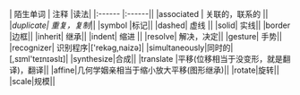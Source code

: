 | 陌生单词 | 注释	   |读法|
|:------ |:------||
|associated | 关联的，联系的 ||
|*duplicate| 重复，复制*||
|symbol |标记||
|dashed| 虚线  ||
|solid| 实线||
|border |边框||
|inherit| 继承||
|indent| 缩进 ||
|resolve| 解决，决定||
|gesture| 手势||
|recognizer|  识别程序|['rekəg,naizə]|
|simultaneously|同时的|[,sɪml'teɪnɪəslɪ]|
|synthesize|合成||
|translate |平移(位移相当于没变形，就是翻译)，翻译||
|affine|几何学姻亲相当于缩小放大平移(图形继承)||
|rotate|旋转||
|scale|规模||